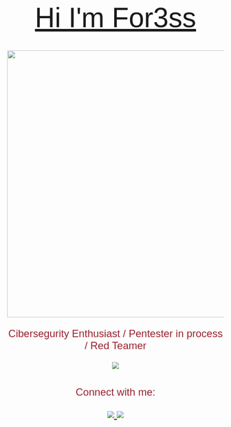 #
<head>
<link rel="preconnect" href="https://fonts.googleapis.com">
<link rel="preconnect" href="https://fonts.gstatic.com" crossorigin>
<link href="https://fonts.googleapis.com/css2?family=Big+Shoulders+Stencil:opsz,wght@10..72,100..900&display=swap" rel="stylesheet">
</head>
<div style="text-align: center; font-size: 64px; font-family: Big Shoulders Stencil, sans-serif;">
  <a href="https://github.com/for3ss">Hi I'm For3ss</a> 
</div>

#
<div style="text-align: center; font-family: Big Shoulders Stencil, sans-serif; font-size: 24px; color:#992430;">
  <img src="https://i.pinimg.com/originals/89/e2/55/89e255e6a851ba803230aaf95cc82add.gif" width="620">  
  <p>Cibersegurity Enthusiast / Pentester in process / Red Teamer</p>

  <p>
    <img src="https://skillicons.dev/icons?i=linux,bash,python,php,aws,docker"/>
  </p>
</div>

# 
<div style="text-align: center; font-family: Big Shoulders Stencil, sans-serif; font-size: 24px; color:#992430;">
<p>Connect with me:<p>
<p>
    <a href="https://www.linkedin.com/in/for3ss/">
        <img src="https://skillicons.dev/icons?i=linkedin"/>
    </a>
    <a href="ferde.backboned911@passinbox.com">
        <img src="https://skillicons.dev/icons?i=gmail"/>
    </a>
  </p>
  

</div>
